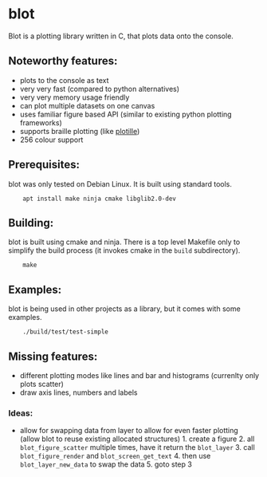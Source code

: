 # blot

Blot is a plotting library written in C, that plots data onto the console.

## Noteworthy features:

  * plots to the console as text
  * very very fast (compared to python alternatives)
  * very very memory usage friendly
  * can plot multiple datasets on one canvas
  * uses familiar figure based API (similar to existing python plotting frameworks)
  * supports braille plotting (like [plotille](https://github.com/tammoippen/plotille))
  * 256 colour support

## Prerequisites:

blot was only tested on Debian Linux. It is built using standard tools.

        apt install make ninja cmake libglib2.0-dev

## Building:

blot is built using cmake and ninja.  There is a top level Makefile only to
simplify the build process (it invokes cmake in the `build` subdirectory).

        make

## Examples:

blot is being used in other projects as a library, but it comes with some
examples.

        ./build/test/test-simple


## Missing features:

  * different plotting modes like lines and bar and histograms (currenlty only plots scatter)
  * draw axis lines, numbers and labels

### Ideas:

  * allow for swapping data from layer to allow for even faster plotting (allow blot to reuse existing allocated structures)
        1. create a figure
        2. all `blot_figure_scatter` multiple times, have it return the `blot_layer`
        3. call `blot_figure_render` and `blot_screen_get_text`
        4. then use `blot_layer_new_data` to swap the data
        5. goto step 3

